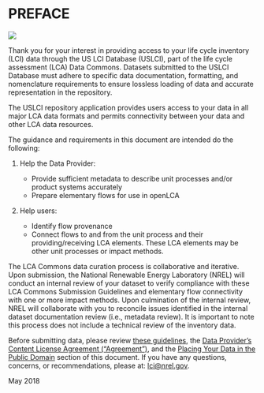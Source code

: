 # PREFACE

![](https://github.com/uslci-admin/private-uslci-content/blob/dev/images/NREL_1.png)

Thank you for your interest in providing access to your life cycle inventory (LCI) data through the US LCI Database (USLCI), part of the life cycle assessment (LCA) Data Commons. Datasets submitted to the USLCI Database must adhere to specific data documentation, formatting, and nomenclature requirements to ensure lossless loading of data and accurate representation in the repository.

The USLCI repository application provides users access to your data in all major LCA data formats and permits connectivity between your data and other LCA data resources.

The guidance and requirements in this document are intended do the following:

1. Help the Data Provider:
    *  Provide sufficient metadata to describe unit processes and/or product systems accurately
    *  Prepare elementary flows for use in openLCA

2. Help users:
    *  Identify flow provenance
    *  Connect flows to and from the unit process and their providing/receiving LCA elements. These LCA elements may be other unit processes or impact methods.

The LCA Commons data curation process is collaborative and iterative. Upon submission, the National Renewable Energy Laboratory (NREL) will conduct an internal review of your dataset to verify compliance with these LCA Commons Submission Guidelines and elementary flow connectivity with one or more impact methods. Upon culmination of the internal review, NREL will collaborate with you to reconcile issues identified in the internal dataset documentation review (i.e., metadata review). It is important to note this process does not include a technical review of the inventory data.

Before submitting data, please review [these guidelines](./00-sub-handbook-landing.md), the [Data Provider’s Content License Agreement (“Agreement”)](./04-resources/04-App-B.md), and the [Placing Your Data in the Public Domain](./01-should-i-publish-in-the-uslci.md#placing-your-data-in-the-public-domain) section of this document. If you have any questions, concerns, or recommendations, please at: lci@nrel.gov.

May 2018

